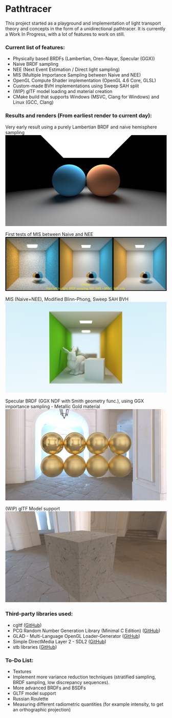 # Pathtracer
This project started as a playground and implementation of light transport theory and concepts in the form of a unidirectional pathtracer. It is currently a Work In Progress, with a lot of features to work on still.

### Current list of features:
- Physically based BRDFs (Lambertian, Oren-Nayar, Specular (GGX))
- Naive BRDF sampling
- NEE (Next Event Estimation / Direct light sampling)
- MIS (Multiple Importance Sampling between Naive and NEE)
- OpenGL Compute Shader implementation (OpenGL 4.6 Core, GLSL)
- Custom-made BVH implementations using Sweep SAH split
- (WIP) glTF model loading and material creation
- CMake build that supports Windows (MSVC, Clang for Windows) and Linux (GCC, Clang)

### Results and renders (**From earliest render to current day**):
Very early result using a purely Lambertian BRDF and naive hemisphere sampling
![naive_lambertian](https://raw.githubusercontent.com/limepixl/pathtracer/main/renders/early_naive_lambertian.png)

First tests of MIS between Naive and NEE
![mis](https://raw.githubusercontent.com/limepixl/pathtracer/main/renders/early_mis.png)

MIS (Naive+NEE), Modified Blinn-Phong, Sweep SAH BVH
![bvh](https://raw.githubusercontent.com/limepixl/pathtracer/main/renders/mis_bvh_blinnphong_bunny.png)

Specular BRDF (GGX NDF with Smith geometry func.), using GGX importance sampling - Metallic Gold material
![specular](https://raw.githubusercontent.com/limepixl/pathtracer/main/renders/naive_specular_gold.png)

(WIP) glTF Model support
![gltf](https://raw.githubusercontent.com/limepixl/pathtracer/main/renders/gltf_support.png)

### Third-party libraries used:
- cgltf ([GitHub](https://github.com/jkuhlmann/cgltf))
- PCG Random Number Generation Library (Minimal C Edition) ([GitHub](https://github.com/imneme/pcg-c-basic))
- GLAD - Multi-Language OpenGL Loader-Generator ([GitHub](https://github.com/Dav1dde/glad))
- Simple DirectMedia Layer 2 - SDL2 ([GitHub](https://github.com/libsdl-org/SDL))
- stb libraries ([GitHub](https://github.com/nothings/stb))

### To-Do List:
- Textures
- Implement more variance reduction techniques (stratified sampling, BRDF sampling, low discrepancy sequences).
- More advanced BRDFs and BSDFs
- GLTF model support
- Russian Roulette
- Measuring different radiometric quantities (for example intensity, to get an orthographic projection)
